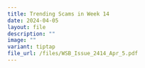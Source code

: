 ```yaml
---
title: Trending Scams in Week 14
date: 2024-04-05
layout: file
description: ""
image: ""
variant: tiptap
file_url: /files/WSB_Issue_2414_Apr_5.pdf
---
```

